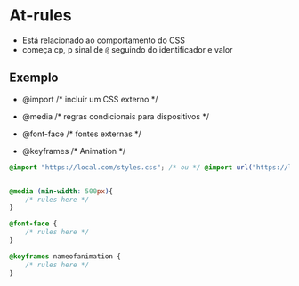 # At-rules

* Está relacionado ao comportamento do CSS
* começa cp, p sinal de `@` seguindo do identificador e valor

## Exemplo

- @import       /* incluir um CSS externo */

- @media        /* regras condicionais para dispositivos */

- @font-face    /* fontes externas */

- @keyframes    /* Animation */

```css
@import "https://local.com/styles.css"; /* ou */ @import url("https://local.com/styles.css");


@media (min-width: 500px){
    /* rules here */
}

@font-face {
    /* rules here */
}

@keyframes nameofanimation {
    /* rules here */
}
```
